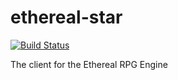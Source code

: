ethereal-star
=============

[![Build Status](https://travis-ci.org/jonesdy/ethereal-star.svg?branch=master)](https://travis-ci.org/jonesdy/ethereal-star)

The client for the Ethereal RPG Engine
